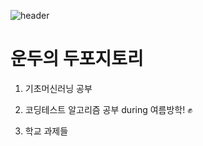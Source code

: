 ![header](https://capsule-render.vercel.app/api?type=waving&color=gradient&height=235&section=footer&text=School_Projects&fontColor=423F3E&fontSize=90&animation=fadeIn)
# 운두의 두포지토리
1. 기초머신러닝 공부
2. 코딩테스트 알고리즘 공부 
    during 여름방학! ✊

3. 학교 과제들
